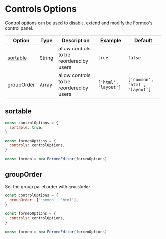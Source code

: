 # Controls Options

Control options can be used to disable, extend and modify the Formeo's control panel.

| Option                    | Type   | Description                             | Example              | Default                        |
| ------------------------- | ------ | --------------------------------------- | -------------------- | ------------------------------ |
| [sortable](#sortable)     | String | allow controls to be reordered by users | `true`               | `false`                        |
| [groupOrder](#groupOrder) | Array  | allow controls to be reordered by users | `['html', 'layout']` | `['common', 'html', 'layout']` |

## sortable

```javascript
const controlOptions = {
  sortable: true,
}

const formeoOptions = {
  controls: controlOptions,
}

const formeo = new FormeoEditor(formeoOptions)
```

## groupOrder

Set the group panel order with `groupOrder`

```javascript
const controlOptions = {
  groupOrder: ['common', 'html'],
}

const formeoOptions = {
  controls: controlOptions,
}

const formeo = new FormeoEditor(formeoOptions)
```
